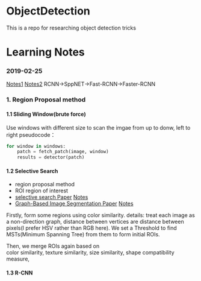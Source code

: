 # ObjectDetection
This is a repo for researching object detection tricks

# Learning Notes
### 2019-02-25 
[Notes1](https://www.cnblogs.com/MY0213/p/9460562.html)
[Notes2](https://segmentfault.com/a/1190000016138673)
RCNN->SppNET->Fast-RCNN->Faster-RCNN
### 1. Region Proposal method
#### 1.1 Sliding Window(brute force)
Use windows with different size to scan the imgae from up to donw, left to right
pseudocode：
```python
for window in windows:
	patch = fetch_patch(image, window)
	results = detector(patch)
```
#### 1.2 Selective Search
- region proposal method
- ROI region of interest
- [selective search Paper](http://www.huppelen.nl/publications/selectiveSearchDraft.pdf) [Notes](https://blog.csdn.net/guoyunfei20/article/details/78723646)
- [Graph-Based Image Segmentation Paper](http://people.cs.uchicago.edu/~pff/papers/seg-ijcv.pdf) [Notes](https://blog.csdn.net/guoyunfei20/article/details/78727972)

Firstly, form some regions using color similarity. 
details: treat each image as a non-direction graph, distance between vertices are distance between pixels(I prefer HSV rather than RGB here). We set a Threshold to find MSTs(Minimum Spanning Tree) from them to form initial ROIs.

Then, we merge ROIs again based on  
color similarity, 
texture similarity,
size similarity,
shape compatibility measure,

		 
#### 1.3 R-CNN

